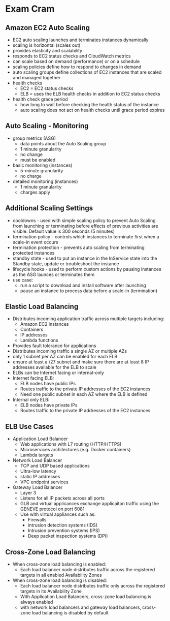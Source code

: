 # Exam Cram

## Amazon EC2 Auto Scaling

- EC2 auto scaling launches and terminates instances dynamically
- scaling is horizontal (scales out)
- provides elasticity and scalability
- responds to EC2 status checks and CloudWatch metrics
- can scale based on demand (performance) or on a schedule
- scaling policies define how to respond to changes in demand
- auto scaling groups define collections of EC2 instances that are scaled and managed together
- health checks
  - EC2 = EC2 status checks
  - ELB = uses the ELB health checks in addition to EC2 status checks
- health check grace period
  - how long to wait before checking the health status of the instance
  - auto scaling does not act on health checks until grace period expires

## Auto Scaling - Monitoring

- group metrics (ASG)
  - data points about the Auto Scaling group
  - 1 minute granularity
  - no change
  - must be enabled
- basic monitoring (instances)
  - 5-minute granularity
  - no charge
- detailed monitoring (instances)
  - 1 minute granularity
  - charges apply

## Additional Scaling Settings

- cooldowns - used with simple scaling policy to prevent Auto Scaling from launching or terminating before effects of previous activities are visible. Default value is 300 seconds (5 minutes)
- termination policy - controls which instances to terminate first when a scale-in event occurs
- termination protection - prevents auto scaling from terminating protected instances
- standby state - used to put an instance in the InService state into the Standby state, update or troubleshoot the instance
- lifecycle hooks - used to perform custom actions by pausing instances as the ASG launces or terminates them
- use case:
  - run a script to download and install software after launching
  - pause an instance to process data before a scale-in (termination)

## Elastic Load Balancing

- Distributes incoming application traffic across multiple targets including:
  - Amazon EC2 instances
  - Containers
  - IP addresses
  - Lambda functions
- Provides fault tolerance for applications
- Distributes incoming traffic a single AZ or multiple AZs
- only 1 subnet per AZ can be enabled for each ELB
- ensure at least a /27 subnet and make sure there are at least 8 IP addresses available for the ELB to scale
- ELBs can be Internet facing or internal-only
- Internet facing ELB:
  - ELB nodes have public IPs
  - Routes traffic to the private IP addresses of the EC2 instances
  - Need one public subnet in each AZ where the ELB is defined
- Internal only ELB:
  - ELB nodes have private IPs
  - Routes traffic to the private IP addresses of the EC2 instances

## ELB Use Cases

- Application Load Balancer
  - Web applications with L7 routing (HTTP/HTTPS)
  - Microservices architectures (e.g. Docker containers)
  - Lambda targets
- Network Load Balancer
  - TCP and UDP based applications
  - Ultra-low latency
  - static IP addresses
  - VPC endpoint services
- Gateway Load Balancer
  - Layer 3
  - Listens for all IP packets across all ports
  - GLB and virtual applicances exchange applicaiton traffic using the GENEVE protocol on port 6081
  - Use with virtual appliances such as:
    - Firewalls
    - intrusion detection systems (IDS)
    - Intrusion prevention systems (IPS)
    - Deep packet inspection systems (DPI)

## Cross-Zone Load Balancing

- When cross-zone load balancing is enabled:
  - Each load balancer node distributes traffic across the registered targets in all enabled Availability Zones
- When cross-zone load balancing is disabled:
  - Each load balancer node distributes traffic only across the registered targets in its Availability Zone
  - With Application Load Balancers, cross-zone load balancing is always enabled
  - with network load balancers and gateway load balancers, cross-zone load balancing is disabled by default
